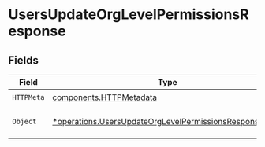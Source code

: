 # UsersUpdateOrgLevelPermissionsResponse


## Fields

| Field                                                                                                                           | Type                                                                                                                            | Required                                                                                                                        | Description                                                                                                                     |
| ------------------------------------------------------------------------------------------------------------------------------- | ------------------------------------------------------------------------------------------------------------------------------- | ------------------------------------------------------------------------------------------------------------------------------- | ------------------------------------------------------------------------------------------------------------------------------- |
| `HTTPMeta`                                                                                                                      | [components.HTTPMetadata](../../models/components/httpmetadata.md)                                                              | :heavy_check_mark:                                                                                                              | N/A                                                                                                                             |
| `Object`                                                                                                                        | [*operations.UsersUpdateOrgLevelPermissionsResponseBody](../../models/operations/usersupdateorglevelpermissionsresponsebody.md) | :heavy_minus_sign:                                                                                                              | The request has succeeded.                                                                                                      |